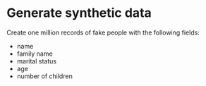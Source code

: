 # Generate synthetic data

Create one million records of fake people with the following fields:
- name
- family name
- marital status
- age
- number of children
